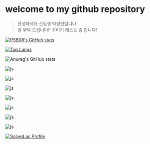 # welcome to my github repository

> 안녕하세요 신입생 박성빈입니다 <br>
> 잘 부탁 드립니다!!
> 꾸미기 테스트 중 입니다!

[![PSB08's GitHub stats](https://github-readme-stats.vercel.app/api?username=PSB08)](https://github.com/PSB08/github-readme-stats)

[![Top Langs](https://github-readme-stats.vercel.app/api/top-langs/?username=PSB08)](https://github.com/PSB08/github-readme-stats)

![Anurag's GitHub stats](https://github-readme-stats.vercel.app/api?username=PSB08&hide=contribs,prs&show_icons=true&theme=graywhite)

![js](https://img.shields.io/badge/Steam-000000?style=for-the-badge&logo=steam&logoColor=white)

![js](https://img.shields.io/badge/Android-3DDC84?style=for-the-badge&logo=android&logoColor=white)

![js](https://img.shields.io/badge/Windows-0078D6?style=for-the-badge&logo=windows&logoColor=white)

![js](https://img.shields.io/badge/YouTube-FF0000?style=for-the-badge&logo=youtube&logoColor=white)

![js](https://img.shields.io/badge/Discord-7289DA?style=for-the-badge&logo=discord&logoColor=white)

![js](https://img.shields.io/badge/Google-4285F4?logo=google&logoColor=fff&style=for-the-badge)

![js](https://img.shields.io/badge/Adobe%20Photoshop-31A8FF?logo=adobephotoshop&logoColor=fff&style=for-the-badge)

[![Solved.ac Profile](http://mazassumnida.wtf/api/v2/generate_badge?boj=PSB08)](https://solved.ac/PSB08/)
